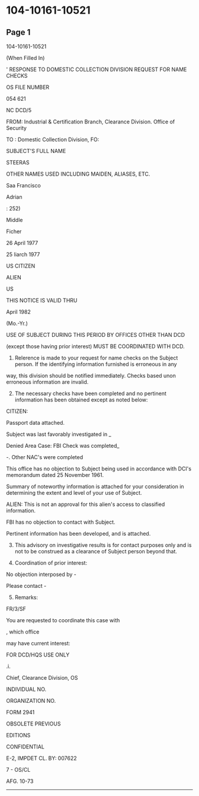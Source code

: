# 104-10161-10521

## Page 1

104-10161-10521

(When Filled In)

' RESPONSE TO DOMESTIC COLLECTION DIVISION REQUEST FOR NAME CHECKS

OS FILE NUMBER

054 621

NC DCD/5

FROM: Industrial & Certification Branch, Clearance Division. Office of Security

TO : Domestic Collection Division, FO:

SUBJECT'S FULL NAME

STEERAS

OTHER NAMES USED INCLUDING MAIDEN, ALIASES, ETC.

Saa Francisco

Adrian

: 252)

Middle

Ficher

26 April 1977

25 liarch 1977

US CITIZEN

ALIEN

US

THIS NOTICE IS VALID THRU

April 1982

(Mo.-Yr.)

USE OF SUBJECT DURING THIS PERIOD BY OFFICES OTHER THAN DCD

(except those having prior interest) MUST BE COORDINATED WITH DCD.

1. Relerence is made to your request for name checks on the Subject person. If the identifying information furnished is erroneous in any

way, this division should be notified immediately. Checks based unon erroneous information are invalid.

2. The necessary checks have been completed and no pertinent information has been obtained except as noted below:

CITIZEN:

Passport data attached.

Subject was last favorably investigated in _

Denied Area Case: FBI Check was completed_

-. Other NAC's were completed

This office has no objection to Subject being used in accordance with DCI's memorandum dated 25 November 1961.

Summary of noteworthy information is attached for your consideration in determining the extent and level of your use of Subject.

ALIEN: This is not an approval for this alien's access to classified information.

FBI has no objection to contact with Subject.

Pertinent information has been developed, and is attached.

3. This advisory on investigative results is for contact purposes only and is not to be construed as a clearance of Subject person beyond that.

4. Coordination of prior interest:

No objection interposed by -

Please contact -

5. Remarks:

FR/3/SF

You are requested to coordinate this case with

, which office

may have current interest:

FOR DCD/HQS USE ONLY

.i.

Chief, Clearance Division, OS

INDIVIDUAL NO.

ORGANIZATION NO.

FORM 2941

OBSOLETE PREVIOUS

EDITIONS

CONFIDENTIAL

E-2, IMPDET CL. BY: 007622

7 - OS/CL

AFG. 10-73

---

